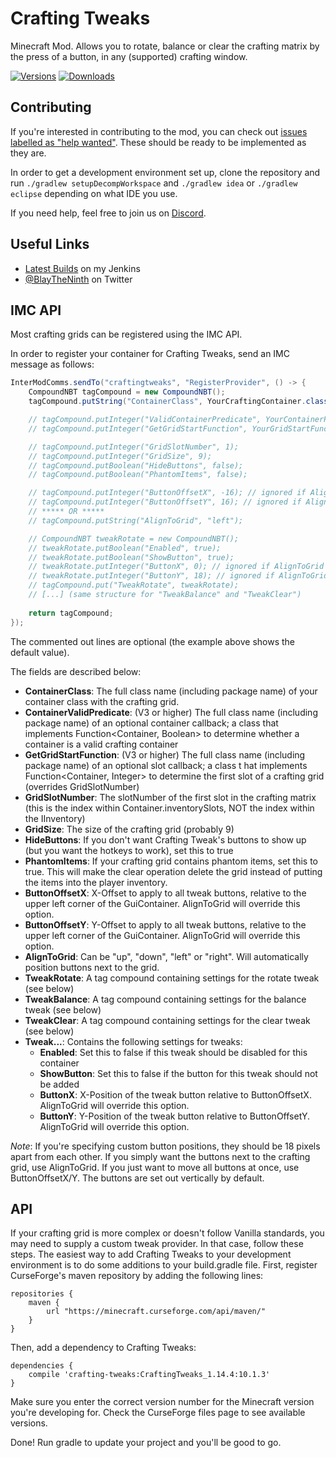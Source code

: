 # Crafting Tweaks

Minecraft Mod. Allows you to rotate, balance or clear the crafting matrix by the press of a button, in any (supported) crafting window.

[![Versions](http://cf.way2muchnoise.eu/versions/crafting-tweaks.svg)](https://minecraft.curseforge.com/projects/crafting-tweaks) [![Downloads](http://cf.way2muchnoise.eu/full_crafting-tweaks_downloads.svg)](https://minecraft.curseforge.com/projects/crafting-tweaks)

## Contributing

If you're interested in contributing to the mod, you can check out [issues labelled as "help wanted"](https://github.com/blay09/CookingForBlockheads/issues?q=is%3Aopen+is%3Aissue+label%3A%22help+wanted%22). These should be ready to be implemented as they are.

In order to get a development environment set up, clone the repository and run `./gradlew setupDecompWorkspace` and `./gradlew idea` or `./gradlew eclipse` depending on what IDE you use.

If you need help, feel free to join us on [Discord](https://discord.gg/scGAfXC).

## Useful Links
* [Latest Builds](http://jenkins.blay09.net) on my Jenkins
* [@BlayTheNinth](https://twitter.com/BlayTheNinth) on Twitter

## IMC API
Most crafting grids can be registered using the IMC API.

In order to register your container for Crafting Tweaks, send an IMC message as follows:

```java
InterModComms.sendTo("craftingtweaks", "RegisterProvider", () -> {
    CompoundNBT tagCompound = new CompoundNBT();
    tagCompound.putString("ContainerClass", YourCraftingContainer.class.getName());

    // tagCompound.putInteger("ValidContainerPredicate", YourContainerPredicate.class.getName());
    // tagCompound.putInteger("GetGridStartFunction", YourGridStartFunction.class.getName());

    // tagCompound.putInteger("GridSlotNumber", 1);
    // tagCompound.putInteger("GridSize", 9);
    // tagCompound.putBoolean("HideButtons", false);
    // tagCompound.putBoolean("PhantomItems", false);

    // tagCompound.putInteger("ButtonOffsetX", -16); // ignored if AlignToGrid is set
    // tagCompound.putInteger("ButtonOffsetY", 16); // ignored if AlignToGrid is set
    // ***** OR *****
    // tagCompound.putString("AlignToGrid", "left");

    // CompoundNBT tweakRotate = new CompoundNBT();
    // tweakRotate.putBoolean("Enabled", true);
    // tweakRotate.putBoolean("ShowButton", true);
    // tweakRotate.putInteger("ButtonX", 0); // ignored if AlignToGrid is set
    // tweakRotate.putInteger("ButtonY", 18); // ignored if AlignToGrid is set
    // tagCompound.put("TweakRotate", tweakRotate);
    // [...] (same structure for "TweakBalance" and "TweakClear")
    
    return tagCompound;
});
```

The commented out lines are optional (the example above shows the default value).

The fields are described below:
* **ContainerClass**: The full class name (including package name) of your container class with the crafting grid.
* **ContainerValidPredicate**: (V3 or higher) The full class name (including package name) of an optional container callback; a class that implements Function<Container, Boolean> to determine whether a container is a valid crafting container
* **GetGridStartFunction**: (V3 or higher) The full class name (including package name) of an optional slot callback; a class t hat implements Function<Container, Integer> to determine the first slot of a crafting grid (overrides GridSlotNumber)
* **GridSlotNumber**: The slotNumber of the first slot in the crafting matrix (this is the index within Container.inventorySlots, NOT the index within the IInventory)
* **GridSize**: The size of the crafting grid (probably 9)
* **HideButtons**: If you don't want Crafting Tweak's buttons to show up (but you want the hotkeys to work), set this to true
* **PhantomItems**: If your crafting grid contains phantom items, set this to true. This will make the clear operation delete the grid instead of putting the items into the player inventory.
* **ButtonOffsetX**: X-Offset to apply to all tweak buttons, relative to the upper left corner of the GuiContainer. AlignToGrid will override this option.
* **ButtonOffsetY**: Y-Offset to apply to all tweak buttons, relative to the upper left corner of the GuiContainer. AlignToGrid will override this option.
* **AlignToGrid**: Can be "up", "down", "left" or "right". Will automatically position buttons next to the grid.
* **TweakRotate**: A tag compound containing settings for the rotate tweak (see below)
* **TweakBalance**: A tag compound containing settings for the balance tweak (see below)
* **TweakClear**: A tag compound containing settings for the clear tweak (see below)
* **Tweak...**: Contains the following settings for tweaks:
  * **Enabled**: Set this to false if this tweak should be disabled for this container
  * **ShowButton**: Set this to false if the button for this tweak should not be added
  * **ButtonX**: X-Position of the tweak button relative to ButtonOffsetX. AlignToGrid will override this option.
  * **ButtonY**: Y-Position of the tweak button relative to ButtonOffsetY. AlignToGrid will override this option.

*Note*: If you're specifying custom button positions, they should be 18 pixels apart from each other. If you simply want the buttons next to the crafting grid, use AlignToGrid. If you just want to move all buttons at once, use ButtonOffsetX/Y. The buttons are set out vertically by default.

## API
If your crafting grid is more complex or doesn't follow Vanilla standards, you may need to supply a custom tweak provider. In that case, follow these steps.
The easiest way to add Crafting Tweaks to your development environment is to do some additions to your build.gradle file. First, register CurseForge's maven repository by adding the following lines:

```
repositories {
    maven {
        url "https://minecraft.curseforge.com/api/maven/"
    }
}
```

Then, add a dependency to Crafting Tweaks:

```
dependencies {
    compile 'crafting-tweaks:CraftingTweaks_1.14.4:10.1.3'
}
```

Make sure you enter the correct version number for the Minecraft version you're developing for. Check the CurseForge files page to see available versions.

Done! Run gradle to update your project and you'll be good to go.
